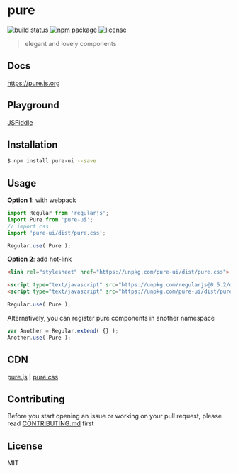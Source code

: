 # pure

[![build status][build-status-image]][build-status-url]
[![npm package][npm-package-image]][npm-package-url]
[![license][license-image]][license-url]

> elegant and lovely components

## Docs

https://pure.js.org

## Playground

[JSFiddle](https://jsfiddle.net/fengzilong/bc7rnqn5/)

## Installation

```bash
$ npm install pure-ui --save
```

## Usage

**Option 1**: with webpack

```js
import Regular from 'regularjs';
import Pure from 'pure-ui';
// import css
import 'pure-ui/dist/pure.css';

Regular.use( Pure );
```

**Option 2**: add hot-link

```html
<link rel="stylesheet" href="https://unpkg.com/pure-ui/dist/pure.css">
```

```html
<script type="text/javascript" src="https://unpkg.com/regularjs@0.5.2/dist/regular.js"></script>
<script type="text/javascript" src="https://unpkg.com/pure-ui/dist/pure.js"></script>
```

```js
Regular.use( Pure );
```

Alternatively, you can register pure components in another namespace

```js
var Another = Regular.extend( {} );
Another.use( Pure );
```

## CDN

[pure.js](https://unpkg.com/pure-ui/dist/pure.js) | [pure.css](https://unpkg.com/pure-ui/dist/pure.css)

## Contributing

Before you start opening an issue or working on your pull request, please read [CONTRIBUTING.md](CONTRIBUTING.md) first

## License

MIT

[build-status-image]: https://img.shields.io/circleci/project/fengzilong/pure/master.svg?style=flat-square
[build-status-url]: https://circleci.com/gh/fengzilong/pure

[npm-package-image]: https://img.shields.io/npm/v/pure-ui.svg?style=flat-square
[npm-package-url]: https://www.npmjs.org/package/pure-ui

[license-image]: https://img.shields.io/badge/license-MIT-000000.svg?style=flat-square
[license-url]: LICENSE
